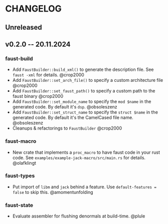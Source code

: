 # CHANGELOG

## Unreleased

## v0.2.0 -- 20.11.2024

### faust-build
- Add `FaustBuilder::build_xml()` to generate the description file. See `faust -xml` for details. @crop2000
- Add `FaustBuilder::set_arch_file()` to specify a custom architecture file @crop2000
- Add `FaustBuilder::set_faust_path()` to specify a custom path to the faust binary @crop2000
- Add `FaustBuilder::set_module_name` to specify the `mod $name` in the generated code. By default it's `dsp`. @obsoleszenz
- Add `FaustBuilder::set_struct_name` to specify the `struct $name` in the generated code. By default it's the CamelCased file name. @obsoleszenz
- Cleanups & refactorings to `FaustBuilder` @crop2000

### faust-macro
- New crate that implements a `proc_macro` to have faust code in your rust code.
  See `examples/example-jack-macro/src/main.rs` for details. @olafklingt

### faust-types
- Put import of `libm` and `jack` behind a feature. Use `default-features = false` to skip this. @amomentunfolding

### faust-state
- Evaluate assembler for flushing denormals at build-time. @plule
